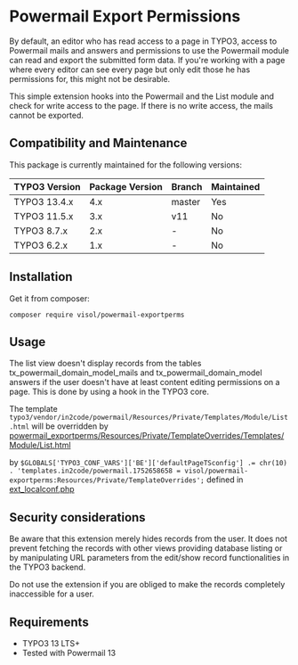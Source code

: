 Powermail Export Permissions
============================

By default, an editor who has read access to a page in TYPO3, access to Powermail mails and answers and permissions to
use the Powermail module can read and export the submitted form data. If you're working with a page where every editor
can see every page but only edit those he has permissions for, this might not be desirable.

This simple extension hooks into the Powermail and the List module and check for write access to the page. If there is
no write access, the mails cannot be exported.

## Compatibility and Maintenance

This package is currently maintained for the following versions:

| TYPO3 Version | Package Version | Branch | Maintained |
|---------------|-----------------|--------|------------|
| TYPO3 13.4.x  | 4.x             | master | Yes        |
| TYPO3 11.5.x  | 3.x             | v11    | No         |
| TYPO3 8.7.x   | 2.x             | -      | No         |
| TYPO3 6.2.x   | 1.x             | -      | No         |

Installation
------------

Get it from composer:

    composer require visol/powermail-exportperms

Usage
-----

The list view doesn't display records from the tables tx_powermail_domain_model_mails and tx_powermail_domain_model answers
if the user doesn't have at least content editing permissions on a page. This is done by using a hook in the TYPO3 core.

The template `typo3/vendor/in2code/powermail/Resources/Private/Templates/Module/List.html` will be overridden by
[powermail_exportperms/Resources/Private/TemplateOverrides/Templates/Module/List.html](./Resources/Private/TemplateOverrides/Templates/Module/List.html)

by `$GLOBALS['TYPO3_CONF_VARS']['BE']['defaultPageTSconfig'] .= chr(10) . 'templates.in2code/powermail.1752658658 = visol/powermail-exportperms:Resources/Private/TemplateOverrides';` defined in [ext_localconf.php](./ext_localconf.php)


Security considerations
-----------------------

Be aware that this extension merely hides records from the user. It does not prevent fetching the records with other views
providing database listing or by manipulating URL parameters from the edit/show record functionalities in the TYPO3 backend.

Do not use the extension if you are obliged to make the records completely inaccessible for a user.

Requirements
------------

* TYPO3 13 LTS+
* Tested with Powermail 13
